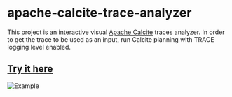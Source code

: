 # apache-calcite-trace-analyzer
This project is an interactive visual [Apache Calcite](https://calcite.apache.org/) traces analyzer.
In order to get the trace to be used as an input, run Calcite planning with TRACE logging level enabled.

## [Try it here](https://anha1.github.io/apache-calcite-trace-analyzer/)

![Example](https://raw.githubusercontent.com/anha1/apache-calcite-trace-analyzer/master/screenshot.png) 
